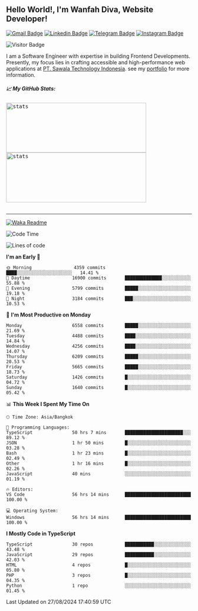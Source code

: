 ## Hello World!, I'm Wanfah Diva, Website Developer!

[![Gmail Badge](https://img.shields.io/badge/-Gmail-white?style=plastic&logo=Gmail&link=mailto:aditputrafirmansyah@gmail.com)](mailto:wanfahdivaa@gmail.com)
[![Linkedin Badge](https://img.shields.io/badge/-LinkedIn-blue?style=plastic&logo=Linkedin&link=https://www.linkedin.com/in/aditputrafirmansyah/)](https://www.linkedin.com/in/wanfahdiva/)
[![Telegram Badge](https://img.shields.io/badge/-Telegram-blue?style=plastic&logo=telegram&link=https://t.me/Adithya_13)](https://t.me/wanfahdiva)
[![Instagram Badge](https://img.shields.io/badge/-Instagram-white?style=plastic&logo=instagram&link=https://www.instagram.com/adithya_firmansyahputra/)](https://www.instagram.com/wnfhdva/)

![Visitor Badge](https://visitor-badge.laobi.icu/badge?page_id=wanfahdiva.wanfahdiva)

<p>
I am a Software Engineer with expertise in building Frontend Developments.
Presently, my focus lies in crafting accessible and high-performance web applications at  <a href="https://sawala/tech" target="_blank">PT. Sawala Technology Indonesia</a>. see my <a href="http://wanfahdiva-com.vercel.app/" target="_blank">portfolio</a> for more information.
</p>

<h5 align="left">
  
📈 **My GitHub Stats:**

</h5>

<div align="left">
<kbd>
    <img height="135em" width="380em" alt="stats" src="https://github-readme-streak-stats.herokuapp.com?user=wanfahdiva&theme=tokyonight_duo&hide_border=true&dates=27DDC9" />
</kbd>
<kbd>
    <img height="135em" width="380em" alt="stats" src="https://github-readme-activity-graph.vercel.app/graph?username=wanfahdiva&theme=react&hide_title=true"></kbd>
</div>

<br />

---

[![Waka Readme](https://github.com/wanfahdiva/wanfahdiva/actions/workflows/waka.yml/badge.svg)](https://github.com/wanfahdiva/wanfahdiva/actions/workflows/waka.yml)

<!--START_SECTION:waka-->
![Code Time](http://img.shields.io/badge/Code%20Time-975%20hrs%2041%20mins-blue)

![Lines of code](https://img.shields.io/badge/From%20Hello%20World%20I%27ve%20Written-19.4%20million%20lines%20of%20code-blue)

**I'm an Early 🐤** 

```text
🌞 Morning                4359 commits        ████░░░░░░░░░░░░░░░░░░░░░   14.41 % 
🌆 Daytime                16900 commits       ██████████████░░░░░░░░░░░   55.88 % 
🌃 Evening                5799 commits        █████░░░░░░░░░░░░░░░░░░░░   19.18 % 
🌙 Night                  3184 commits        ███░░░░░░░░░░░░░░░░░░░░░░   10.53 % 
```
📅 **I'm Most Productive on Monday** 

```text
Monday                   6558 commits        █████░░░░░░░░░░░░░░░░░░░░   21.69 % 
Tuesday                  4488 commits        ████░░░░░░░░░░░░░░░░░░░░░   14.84 % 
Wednesday                4256 commits        ████░░░░░░░░░░░░░░░░░░░░░   14.07 % 
Thursday                 6209 commits        █████░░░░░░░░░░░░░░░░░░░░   20.53 % 
Friday                   5665 commits        █████░░░░░░░░░░░░░░░░░░░░   18.73 % 
Saturday                 1426 commits        █░░░░░░░░░░░░░░░░░░░░░░░░   04.72 % 
Sunday                   1640 commits        █░░░░░░░░░░░░░░░░░░░░░░░░   05.42 % 
```


📊 **This Week I Spent My Time On** 

```text
🕑︎ Time Zone: Asia/Bangkok

💬 Programming Languages: 
TypeScript               50 hrs 7 mins       ██████████████████████░░░   89.12 % 
JSON                     1 hr 50 mins        █░░░░░░░░░░░░░░░░░░░░░░░░   03.28 % 
Bash                     1 hr 23 mins        █░░░░░░░░░░░░░░░░░░░░░░░░   02.49 % 
Other                    1 hr 16 mins        █░░░░░░░░░░░░░░░░░░░░░░░░   02.26 % 
JavaScript               40 mins             ░░░░░░░░░░░░░░░░░░░░░░░░░   01.19 % 

🔥 Editors: 
VS Code                  56 hrs 14 mins      █████████████████████████   100.00 % 

💻 Operating System: 
Windows                  56 hrs 14 mins      █████████████████████████   100.00 % 
```

**I Mostly Code in TypeScript** 

```text
TypeScript               30 repos            ███████████░░░░░░░░░░░░░░   43.48 % 
JavaScript               29 repos            ███████████░░░░░░░░░░░░░░   42.03 % 
HTML                     4 repos             █░░░░░░░░░░░░░░░░░░░░░░░░   05.80 % 
PHP                      3 repos             █░░░░░░░░░░░░░░░░░░░░░░░░   04.35 % 
Python                   1 repo              ░░░░░░░░░░░░░░░░░░░░░░░░░   01.45 % 
```




 Last Updated on 27/08/2024 17:40:59 UTC
<!--END_SECTION:waka-->
